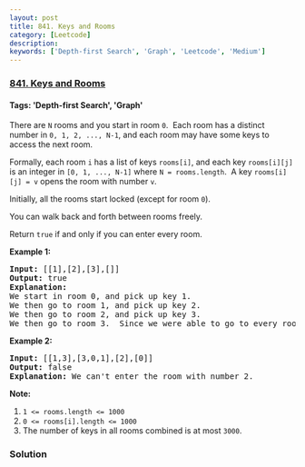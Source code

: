 ```yaml
---
layout: post
title: 841. Keys and Rooms
category: [Leetcode]
description: 
keywords: ['Depth-first Search', 'Graph', 'Leetcode', 'Medium']
---
```

### [841. Keys and Rooms](https://leetcode.com/problems/keys-and-rooms)

#### Tags: 'Depth-first Search', 'Graph'

<div class="content__u3I1 question-content__JfgR"><div><p>There are <code>N</code> rooms and you start in room <code>0</code>.  Each room has a distinct number in <code>0, 1, 2, ..., N-1</code>, and each room may have some keys to access the next room. </p>
<p>Formally, each room <code>i</code> has a list of keys <code>rooms[i]</code>, and each key <code>rooms[i][j]</code> is an integer in <code>[0, 1, ..., N-1]</code> where <code>N = rooms.length</code>.  A key <code>rooms[i][j] = v</code> opens the room with number <code>v</code>.</p>
<p>Initially, all the rooms start locked (except for room <code>0</code>). </p>
<p>You can walk back and forth between rooms freely.</p>
<p>Return <code>true</code> if and only if you can enter every room.</p>
<ol>
</ol>
<p><strong>Example 1:</strong></p>
<pre><strong>Input: </strong>[[1],[2],[3],[]]
<strong>Output: </strong>true
<strong>Explanation:  </strong>
We start in room 0, and pick up key 1.
We then go to room 1, and pick up key 2.
We then go to room 2, and pick up key 3.
We then go to room 3.  Since we were able to go to every room, we return true.
</pre>
<p><strong>Example 2:</strong></p>
<pre><strong>Input: </strong>[[1,3],[3,0,1],[2],[0]]
<strong>Output: </strong>false
<strong>Explanation: </strong>We can't enter the room with number 2.
</pre>
<p><b>Note:</b></p>
<ol>
<li><code>1 &lt;= rooms.length &lt;= 1000</code></li>
<li><code>0 &lt;= rooms[i].length &lt;= 1000</code></li>
<li>The number of keys in all rooms combined is at most <code>3000</code>.</li>
</ol>
</div></div>

### Solution
